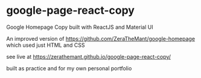 # google-page-react-copy
Google Homepage Copy built with ReactJS and Material UI

An improved version of https://github.com/ZeraTheMant/google-homepage which used just HTML and CSS

see live at https://zerathemant.github.io/google-page-react-copy/

built as practice and for my own personal portfolio
